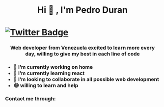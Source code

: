  <h1 align="center"> Hi 👋 , I'm Pedro Duran <h1/>
 <a align="center" href="https://twitter.com/PedroDurantt">
    <img src="https://img.shields.io/twitter/follow/PedroDurantt?color=blue&logo=twitter&style=for-the-badge" alt="Twitter Badge">
</a>
 
<h3 align="center"> Web developer from Venezuela excited to learn more every day, willing to give my best in each line of code <h3/>

<!--
**PedrinDurant/PedrinDurant** is a ✨ _special_ ✨ repository because its `README.md` (this file) appears on your GitHub profile.

Here are some ideas to get you started:
- 👯 I’m looking to collaborate on ...
- 🤔 I’m looking for help with ...
- 💬 Ask me about ...
- 📫 How to reach me: ...
- 😄 Pronouns: ...
- ⚡ Fun fact: ...
-->
- 🔭 I’m currently working on home
- 🌱 I’m currently learning react
- 👯 I’m looking to collaborate in all possible web development
- 😄 willing to learn and help

 
<h3> Contact me through: <h3/>

 
